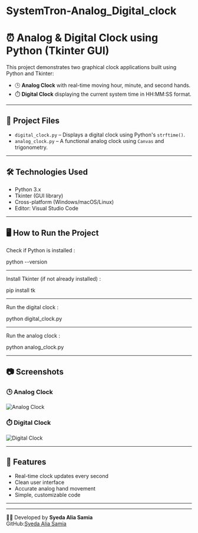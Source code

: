 # SystemTron-Analog_Digital_clock
# ⏰ Analog & Digital Clock using Python (Tkinter GUI)

This project demonstrates two graphical clock applications built using Python and Tkinter:

- 🕒 **Analog Clock** with real-time moving hour, minute, and second hands.
- ⏱️ **Digital Clock** displaying the current system time in HH:MM:SS format.

---

## 📁 Project Files

- `digital_clock.py` – Displays a digital clock using Python's `strftime()`.
- `analog_clock.py` – A functional analog clock using `Canvas` and trigonometry.

---

## 🛠️ Technologies Used

- Python 3.x  
- Tkinter (GUI library)  
- Cross-platform (Windows/macOS/Linux)  
- Editor: Visual Studio Code

---

## 🖥️ How to Run the Project



Check if Python is installed :


python --version

---
Install Tkinter (if not already installed) :


pip install tk

---

Run the digital clock :

python digital_clock.py

---

Run the analog clock :

python analog_clock.py



---

## 📷 Screenshots

### 🕒 Analog Clock
![Analog Clock](analog.clock.png)

### ⏱️ Digital Clock
![Digital Clock](digital.dash.clock.png)

---

## 📌 Features

- Real-time clock updates every second
- Clean user interface
- Accurate analog hand movement
- Simple, customizable code

---









---
👨‍💻 Developed by
**Syeda Alia Samia**  
GitHub:[Syeda Alia Samia](https://github.com/your-github-username)
